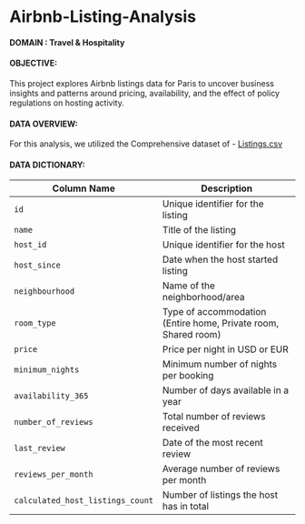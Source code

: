 # Airbnb-Listing-Analysis
#### DOMAIN : Travel & Hospitality
#### OBJECTIVE:
This project explores Airbnb listings data for Paris to uncover business insights and patterns around pricing, availability, and the effect of policy regulations on hosting activity.

#### DATA OVERVIEW:
For this analysis, we utilized the Comprehensive dataset of - <a href="https://github.com/siva151988/Airbnb-Listing-Analysis/blob/main/Listings.zip">Listings.csv</a>

#### DATA DICTIONARY:
| Column Name           | Description                                                                 |
|------------------------|-----------------------------------------------------------------------------|
| `id`                  | Unique identifier for the listing                                           |
| `name`                | Title of the listing                                                        |
| `host_id`             | Unique identifier for the host                                              |
| `host_since`          | Date when the host started listing                                          |
| `neighbourhood`       | Name of the neighborhood/area                                               |
| `room_type`           | Type of accommodation (Entire home, Private room, Shared room)             |
| `price`               | Price per night in USD or EUR                                               |
| `minimum_nights`      | Minimum number of nights per booking                                        |
| `availability_365`    | Number of days available in a year                                          |
| `number_of_reviews`   | Total number of reviews received                                            |
| `last_review`         | Date of the most recent review                                              |
| `reviews_per_month`   | Average number of reviews per month                                         |
| `calculated_host_listings_count` | Number of listings the host has in total                        |

